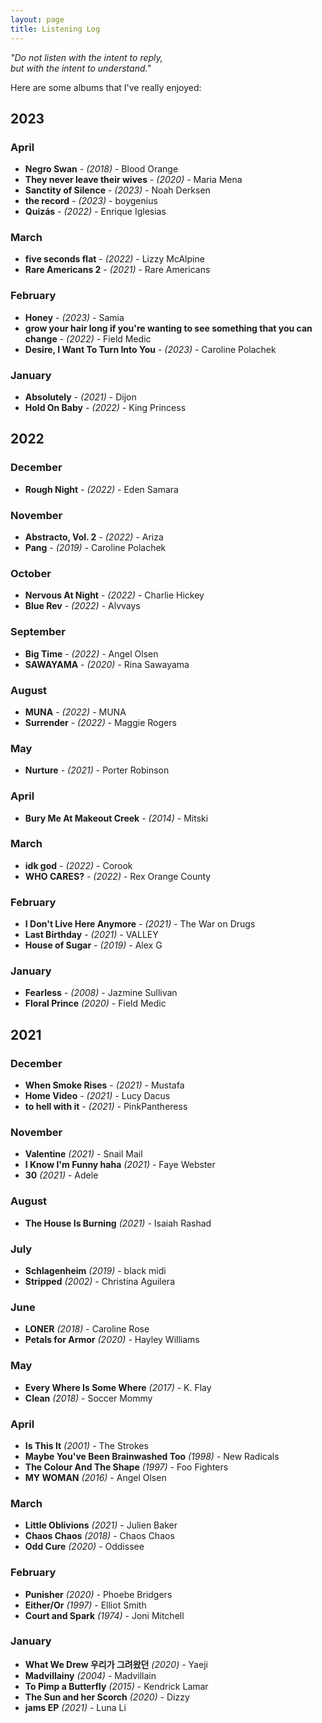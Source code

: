 ```yaml
---
layout: page
title: Listening Log
---
```


<i>"Do not listen with the intent to reply,
<br/>but with the intent to understand."</i>

Here are some albums that I've really enjoyed:

## 2023

### April

- **Negro Swan** - _(2018)_ - Blood Orange
- **They never leave their wives** - _(2020)_ - Maria Mena
- **Sanctity of Silence** - _(2023)_ - Noah Derksen
- **the record** - _(2023)_ - boygenius
- **Quizás** - _(2022)_ - Enrique Iglesias

### March

- **five seconds flat** - _(2022)_ - Lizzy McAlpine
- **Rare Americans 2** - _(2021)_ - Rare Americans

### February

- **Honey** - _(2023)_ - Samia
- **grow your hair long if you're wanting to see something that you can change** - _(2022)_ - Field Medic
- **Desire, I Want To Turn Into You** - _(2023)_ - Caroline Polachek

### January

- **Absolutely** - _(2021)_ - Dijon
- **Hold On Baby** - _(2022)_ - King Princess

## 2022

### December

- **Rough Night** - _(2022)_ - Eden Samara

### November

- **Abstracto, Vol. 2** - _(2022)_ - Ariza
- **Pang** - _(2019)_ - Caroline Polachek

### October

- **Nervous At Night** - _(2022)_ - Charlie Hickey
- **Blue Rev** - _(2022)_ - Alvvays

### September

- **Big Time** - _(2022)_ - Angel Olsen
- **SAWAYAMA** - _(2020)_ - Rina Sawayama

### August

- **MUNA** - _(2022)_ - MUNA
- **Surrender** - _(2022)_ - Maggie Rogers

### May

- **Nurture** - _(2021)_ - Porter Robinson

### April

- **Bury Me At Makeout Creek** - _(2014)_ - Mitski

### March

- **idk god** - _(2022)_ - Corook
- **WHO CARES?** - _(2022)_ - Rex Orange County

### February

- **I Don't Live Here Anymore** - _(2021)_ - The War on Drugs
- **Last Birthday** - _(2021)_ - VALLEY
- **House of Sugar** - _(2019)_ - Alex G

### January

- **Fearless** - _(2008)_ - Jazmine Sullivan
- **Floral Prince** _(2020)_ - Field Medic

## 2021

### December

- **When Smoke Rises** - _(2021)_ - Mustafa
- **Home Video** - _(2021)_ - Lucy Dacus
- **to hell with it** - _(2021)_ - PinkPantheress

### November

- **Valentine** _(2021)_ - Snail Mail
- **I Know I'm Funny haha** _(2021)_ - Faye Webster
- **30** _(2021)_ - Adele

### August

- **The House Is Burning** _(2021)_ - Isaiah Rashad

### July

- **Schlagenheim** _(2019)_ - black midi
- **Stripped** _(2002)_ - Christina Aguilera

### June

- **LONER** _(2018)_ - Caroline Rose
- **Petals for Armor** _(2020)_ - Hayley Williams

### May

- **Every Where Is Some Where** _(2017)_ - K. Flay
- **Clean** _(2018)_ - Soccer Mommy

### April

- **Is This It** _(2001)_ - The Strokes
- **Maybe You've Been Brainwashed Too** _(1998)_ - New Radicals
- **The Colour And The Shape** _(1997)_ - Foo Fighters
- **MY WOMAN** _(2016)_ - Angel Olsen

### March

- **Little Oblivions** _(2021)_ - Julien Baker
- **Chaos Chaos** _(2018)_ - Chaos Chaos
- **Odd Cure** _(2020)_ - Oddissee

### February

- **Punisher** _(2020)_ - Phoebe Bridgers
- **Either/Or** _(1997)_ - Elliot Smith
- **Court and Spark** _(1974)_ - Joni Mitchell

### January

- **What We Drew 우리가 그려왔던** _(2020)_ - Yaeji
- **Madvillainy** _(2004)_ - Madvillain
- **To Pimp a Butterfly** _(2015)_ - Kendrick Lamar
- **The Sun and her Scorch** _(2020)_ - Dizzy
- **jams EP** _(2021)_ - Luna Li
